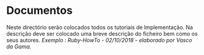 # Documentos 
Neste directório serão colocados todos os tutoriais de Implementação.
Na descrição deve ser colocado uma breve descrição do ficheiro bem como os seus autores.
 *Exemplo : Ruby-HowTo - 02/10/2018 - elaborado por Vasco da Gama.*
